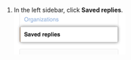 1. In the left sidebar, click **Saved replies**. ![Saved replies tab](/assets/images/help/settings/saved-replies-tab.png)
